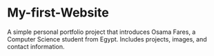 # My-first-Website
A simple personal portfolio project that introduces Osama Fares, a Computer Science student from Egypt. Includes projects, images, and contact information.
